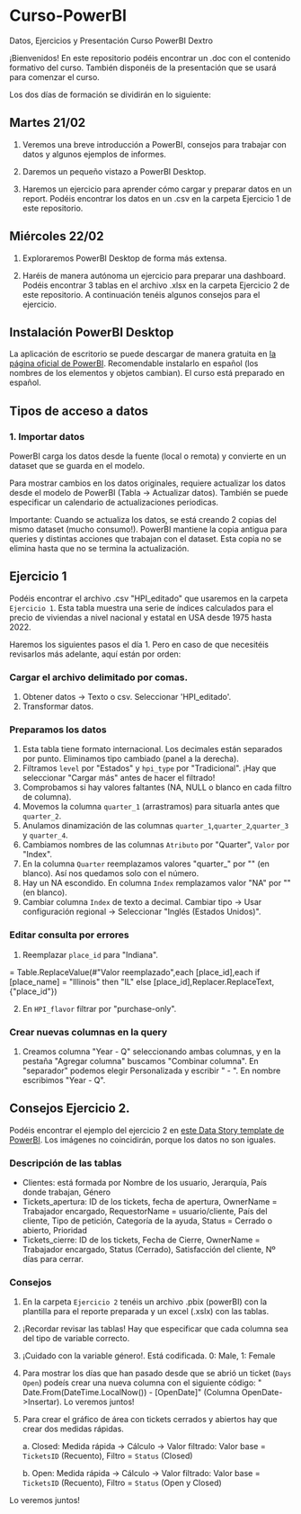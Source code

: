 # Curso-PowerBI
Datos, Ejercicios y Presentación Curso PowerBI Dextro

¡Bienvenidos! En este repositorio podéis encontrar un .doc con el contenido formativo del curso. También
disponéis de la presentación que se usará para comenzar el curso.

Los dos días de formación se dividirán en lo siguiente:

## Martes 21/02

1. Veremos una breve introducción a PowerBI, consejos para trabajar con datos y algunos ejemplos de informes.

2. Daremos un pequeño vistazo a PowerBI Desktop.

2. Haremos un ejercicio para aprender cómo cargar y preparar datos en un report. Podéis encontrar los
datos en un .csv en la carpeta Ejercicio 1 de este repositorio.

## Miércoles 22/02

1. Exploraremos PowerBI Desktop de forma más extensa.

2. Haréis de manera autónoma un ejercicio para preparar una dashboard. Podéis encontrar 3 tablas en el archivo
.xlsx en la carpeta Ejercicio 2 de este repositorio. A continuación tenéis algunos consejos para el ejercicio.

## Instalación PowerBI Desktop

La aplicación de escritorio se puede descargar de manera gratuita en <a href="https://powerbi.microsoft.com/es-es/desktop/">la página oficial de PowerBI</a>.
Recomendable instalarlo en español (los nombres de los elementos y objetos cambian). El curso está preparado en español.

## Tipos de acceso a datos

### 1. Importar datos
PowerBI carga los datos desde la fuente (local o remota) y convierte en un dataset que se guarda en el modelo.

Para mostrar cambios en los datos originales, requiere actualizar los datos desde el modelo de PowerBI (Tabla -> Actualizar datos). 
También se puede especificar un calendario de actualizaciones periodicas.

Importante: Cuando se actualiza los datos, se está creando 2 copias del mismo dataset (mucho consumo!). PowerBI mantiene la copia antigua para queries y distintas acciones que trabajan con el dataset. Esta copia no se elimina hasta que no se termina la actualización.


## Ejercicio 1

Podéis encontrar el archivo .csv "HPI_editado" que usaremos en la carpeta `Ejercicio 1`. 
Esta tabla muestra una serie de índices calculados para el precio de viviendas a nivel nacional y estatal en USA desde 1975 hasta 2022.

Haremos los siguientes pasos el día 1. Pero en caso de que necesitéis revisarlos más adelante, aquí están por orden:

### Cargar el archivo delimitado por comas.

1. Obtener datos -> Texto o csv. Seleccionar 'HPI_editado'.
2. Transformar datos.

### Preparamos los datos

1. Esta tabla tiene formato internacional. Los decimales están separados por punto. Eliminamos tipo cambiado (panel a la derecha).
2.	Filtramos `level` por "Estados" y `hpi_type` por "Tradicional". ¡Hay que seleccionar "Cargar más" antes de hacer el filtrado!
3. Comprobamos si hay valores faltantes (NA, NULL o blanco en cada filtro de columna).
4. Movemos la columna `quarter_1` (arrastramos) para situarla antes que `quarter_2`.
5. Anulamos dinamización de las columnas `quarter_1`,`quarter_2`,`quarter_3` y `quarter_4`.
6. Cambiamos nombres de las columnas `Atributo` por "Quarter", `Valor` por "Index".
7. En la columna `Quarter` reemplazamos valores "quarter_" por "" (en blanco). Así nos quedamos solo con el número.
8. Hay un NA escondido. En columna `Index` remplazamos valor "NA" por "" (en blanco). 
9. Cambiar columna `Index` de texto a decimal. Cambiar tipo -> Usar configuración regional -> Seleccionar "Inglés (Estados Unidos)".

### Editar consulta por errores

1. Reemplazar `place_id` para "Indiana". 

= Table.ReplaceValue(#"Valor reemplazado",each [place_id],each if [place_name] = "Illinois" then "IL" else [place_id],Replacer.ReplaceText,{"place_id"})

2. En `HPI_flavor` filtrar por "purchase-only".

### Crear nuevas columnas en la query
1. Creamos columna "Year - Q" seleccionando ambas columnas, y en la pestaña "Agregar columna" buscamos "Combinar columna".
   En "separador" podemos elegir Personalizada y escribir " - ". En nombre escribimos "Year - Q".


## Consejos Ejercicio 2.

Podéis encontrar el ejemplo del ejercicio 2 en <a href="https://community.powerbi.com/t5/Data-Stories-Gallery/IT-HELPDESK-DASHBOARD/m-p/3040804">este Data Story template de PowerBI</a>. Los imágenes no coincidirán, porque los datos no son iguales.

### Descripción de las tablas

- Clientes: está formada por Nombre de los usuario, Jerarquía, País donde trabajan, Género
- Tickets_apertura: ID de los tickets, fecha de apertura, OwnerName = Trabajador encargado, RequestorName = usuario/cliente, País del cliente, 
             Tipo de petición, Categoría de la ayuda, Status = Cerrado o abierto, Prioridad
- Tickets_cierre: ID de los tickets, Fecha de Cierre, OwnerName = Trabajador encargado, Status (Cerrado), Satisfacción del cliente, Nº días para cerrar.

### Consejos

1. En la carpeta `Ejercicio 2` tenéis un archivo .pbix (powerBI) con la plantilla para el reporte preparada y un excel (.xslx) con las tablas.

2. ¡Recordar revisar las tablas! Hay que especificar que cada columna sea del tipo de variable correcto.

3. ¡Cuidado con la variable género!. Está codificada. 0: Male, 1: Female

4. Para mostrar los días que han pasado desde que se abrió un ticket (`Days Open`) podeís crear una nueva columna
   con el siguiente código: " Date.From(DateTime.LocalNow()) - [OpenDate]"  (Columna OpenDate->Insertar). 
 Lo veremos juntos!
 
 5. Para crear el gráfico de área con tickets cerrados y abiertos hay que crear dos medidas rápidas. 
 
     a. Closed: Medida rápida -> Cálculo -> Valor filtrado: Valor base = `TicketsID` (Recuento), Filtro = `Status` (Closed)
  
     b. Open: Medida rápida -> Cálculo -> Valor filtrado: Valor base = `TicketsID` (Recuento), Filtro = `Status` (Open y Closed)
 
 Lo veremos juntos!

